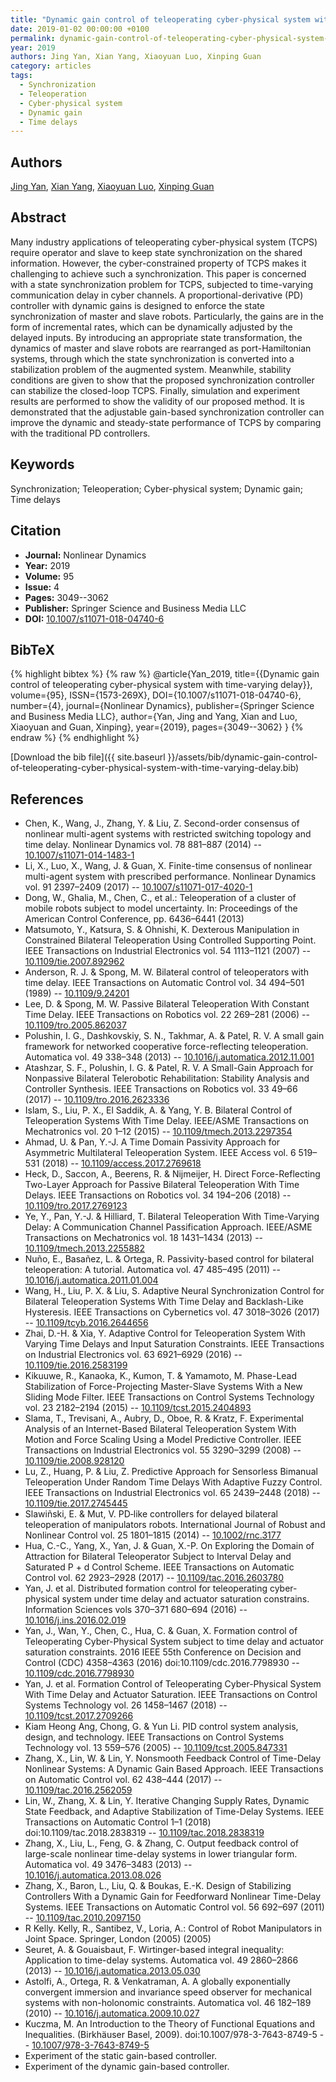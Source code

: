 ```yaml
---
title: "Dynamic gain control of teleoperating cyber-physical system with time-varying delay"
date: 2019-01-02 00:00:00 +0100
permalink: dynamic-gain-control-of-teleoperating-cyber-physical-system-with-time-varying-delay
year: 2019
authors: Jing Yan, Xian Yang, Xiaoyuan Luo, Xinping Guan
category: articles
tags:
  - Synchronization
  - Teleoperation
  - Cyber-physical system
  - Dynamic gain
  - Time delays
---
```

 
## Authors
[Jing Yan](authors/jing-yan), [Xian Yang](authors/xian-yang), [Xiaoyuan Luo](authors/xiaoyuan-luo), [Xinping Guan](authors/xinping-guan)
 
## Abstract
Many industry applications of teleoperating cyber-physical system (TCPS) require operator and slave to keep state synchronization on the shared information. However, the cyber-constrained property of TCPS makes it challenging to achieve such a synchronization. This paper is concerned with a state synchronization problem for TCPS, subjected to time-varying communication delay in cyber channels. A proportional-derivative (PD) controller with dynamic gains is designed to enforce the state synchronization of master and slave robots. Particularly, the gains are in the form of incremental rates, which can be dynamically adjusted by the delayed inputs. By introducing an appropriate state transformation, the dynamics of master and slave robots are rearranged as port-Hamiltonian systems, through which the state synchronization is converted into a stabilization problem of the augmented system. Meanwhile, stability conditions are given to show that the proposed synchronization controller can stabilize the closed-loop TCPS. Finally, simulation and experiment results are performed to show the validity of our proposed method. It is demonstrated that the adjustable gain-based synchronization controller can improve the dynamic and steady-state performance of TCPS by comparing with the traditional PD controllers.
 
## Keywords
Synchronization; Teleoperation; Cyber-physical system; Dynamic gain; Time delays
 
## Citation
- **Journal:** Nonlinear Dynamics
- **Year:** 2019
- **Volume:** 95
- **Issue:** 4
- **Pages:** 3049--3062
- **Publisher:** Springer Science and Business Media LLC
- **DOI:** [10.1007/s11071-018-04740-6](https://doi.org/10.1007/s11071-018-04740-6)
 
## BibTeX
{% highlight bibtex %}
{% raw %}
@article{Yan_2019,
  title={{Dynamic gain control of teleoperating cyber-physical system with time-varying delay}},
  volume={95},
  ISSN={1573-269X},
  DOI={10.1007/s11071-018-04740-6},
  number={4},
  journal={Nonlinear Dynamics},
  publisher={Springer Science and Business Media LLC},
  author={Yan, Jing and Yang, Xian and Luo, Xiaoyuan and Guan, Xinping},
  year={2019},
  pages={3049--3062}
}
{% endraw %}
{% endhighlight %}
 
[Download the bib file]({{ site.baseurl }}/assets/bib/dynamic-gain-control-of-teleoperating-cyber-physical-system-with-time-varying-delay.bib)
 
## References
- Chen, K., Wang, J., Zhang, Y. & Liu, Z. Second-order consensus of nonlinear multi-agent systems with restricted switching topology and time delay. Nonlinear Dynamics vol. 78 881–887 (2014) -- [10.1007/s11071-014-1483-1](https://doi.org/10.1007/s11071-014-1483-1)
- Li, X., Luo, X., Wang, J. & Guan, X. Finite-time consensus of nonlinear multi-agent system with prescribed performance. Nonlinear Dynamics vol. 91 2397–2409 (2017) -- [10.1007/s11071-017-4020-1](https://doi.org/10.1007/s11071-017-4020-1)
- Dong, W., Ghalia, M., Chen, C., et al.: Teleoperation of a cluster of mobile robots subject to model uncertainty. In: Proceedings of the American Control Conference, pp. 6436–6441 (2013)
- Matsumoto, Y., Katsura, S. & Ohnishi, K. Dexterous Manipulation in Constrained Bilateral Teleoperation Using Controlled Supporting Point. IEEE Transactions on Industrial Electronics vol. 54 1113–1121 (2007) -- [10.1109/tie.2007.892962](https://doi.org/10.1109/tie.2007.892962)
- Anderson, R. J. & Spong, M. W. Bilateral control of teleoperators with time delay. IEEE Transactions on Automatic Control vol. 34 494–501 (1989) -- [10.1109/9.24201](https://doi.org/10.1109/9.24201)
- Lee, D. & Spong, M. W. Passive Bilateral Teleoperation With Constant Time Delay. IEEE Transactions on Robotics vol. 22 269–281 (2006) -- [10.1109/tro.2005.862037](https://doi.org/10.1109/tro.2005.862037)
- Polushin, I. G., Dashkovskiy, S. N., Takhmar, A. & Patel, R. V. A small gain framework for networked cooperative force-reflecting teleoperation. Automatica vol. 49 338–348 (2013) -- [10.1016/j.automatica.2012.11.001](https://doi.org/10.1016/j.automatica.2012.11.001)
- Atashzar, S. F., Polushin, I. G. & Patel, R. V. A Small-Gain Approach for Nonpassive Bilateral Telerobotic Rehabilitation: Stability Analysis and Controller Synthesis. IEEE Transactions on Robotics vol. 33 49–66 (2017) -- [10.1109/tro.2016.2623336](https://doi.org/10.1109/tro.2016.2623336)
- Islam, S., Liu, P. X., El Saddik, A. & Yang, Y. B. Bilateral Control of Teleoperation Systems With Time Delay. IEEE/ASME Transactions on Mechatronics vol. 20 1–12 (2015) -- [10.1109/tmech.2013.2297354](https://doi.org/10.1109/tmech.2013.2297354)
- Ahmad, U. & Pan, Y.-J. A Time Domain Passivity Approach for Asymmetric Multilateral Teleoperation System. IEEE Access vol. 6 519–531 (2018) -- [10.1109/access.2017.2769618](https://doi.org/10.1109/access.2017.2769618)
- Heck, D., Saccon, A., Beerens, R. & Nijmeijer, H. Direct Force-Reflecting Two-Layer Approach for Passive Bilateral Teleoperation With Time Delays. IEEE Transactions on Robotics vol. 34 194–206 (2018) -- [10.1109/tro.2017.2769123](https://doi.org/10.1109/tro.2017.2769123)
- Ye, Y., Pan, Y.-J. & Hilliard, T. Bilateral Teleoperation With Time-Varying Delay: A Communication Channel Passification Approach. IEEE/ASME Transactions on Mechatronics vol. 18 1431–1434 (2013) -- [10.1109/tmech.2013.2255882](https://doi.org/10.1109/tmech.2013.2255882)
- Nuño, E., Basañez, L. & Ortega, R. Passivity-based control for bilateral teleoperation: A tutorial. Automatica vol. 47 485–495 (2011) -- [10.1016/j.automatica.2011.01.004](https://doi.org/10.1016/j.automatica.2011.01.004)
- Wang, H., Liu, P. X. & Liu, S. Adaptive Neural Synchronization Control for Bilateral Teleoperation Systems With Time Delay and Backlash-Like Hysteresis. IEEE Transactions on Cybernetics vol. 47 3018–3026 (2017) -- [10.1109/tcyb.2016.2644656](https://doi.org/10.1109/tcyb.2016.2644656)
- Zhai, D.-H. & Xia, Y. Adaptive Control for Teleoperation System With Varying Time Delays and Input Saturation Constraints. IEEE Transactions on Industrial Electronics vol. 63 6921–6929 (2016) -- [10.1109/tie.2016.2583199](https://doi.org/10.1109/tie.2016.2583199)
- Kikuuwe, R., Kanaoka, K., Kumon, T. & Yamamoto, M. Phase-Lead Stabilization of Force-Projecting Master-Slave Systems With a New Sliding Mode Filter. IEEE Transactions on Control Systems Technology vol. 23 2182–2194 (2015) -- [10.1109/tcst.2015.2404893](https://doi.org/10.1109/tcst.2015.2404893)
- Slama, T., Trevisani, A., Aubry, D., Oboe, R. & Kratz, F. Experimental Analysis of an Internet-Based Bilateral Teleoperation System With Motion and Force Scaling Using a Model Predictive Controller. IEEE Transactions on Industrial Electronics vol. 55 3290–3299 (2008) -- [10.1109/tie.2008.928120](https://doi.org/10.1109/tie.2008.928120)
- Lu, Z., Huang, P. & Liu, Z. Predictive Approach for Sensorless Bimanual Teleoperation Under Random Time Delays With Adaptive Fuzzy Control. IEEE Transactions on Industrial Electronics vol. 65 2439–2448 (2018) -- [10.1109/tie.2017.2745445](https://doi.org/10.1109/tie.2017.2745445)
- Slawiñski, E. & Mut, V. PD‐like controllers for delayed bilateral teleoperation of manipulators robots. International Journal of Robust and Nonlinear Control vol. 25 1801–1815 (2014) -- [10.1002/rnc.3177](https://doi.org/10.1002/rnc.3177)
- Hua, C.-C., Yang, X., Yan, J. & Guan, X.-P. On Exploring the Domain of Attraction for Bilateral Teleoperator Subject to Interval Delay and Saturated P + d Control Scheme. IEEE Transactions on Automatic Control vol. 62 2923–2928 (2017) -- [10.1109/tac.2016.2603780](https://doi.org/10.1109/tac.2016.2603780)
- Yan, J. et al. Distributed formation control for teleoperating cyber-physical system under time delay and actuator saturation constrains. Information Sciences vols 370–371 680–694 (2016) -- [10.1016/j.ins.2016.02.019](https://doi.org/10.1016/j.ins.2016.02.019)
- Yan, J., Wan, Y., Chen, C., Hua, C. & Guan, X. Formation control of Teleoperating Cyber-Physical System subject to time delay and actuator saturation constraints. 2016 IEEE 55th Conference on Decision and Control (CDC) 4358–4363 (2016) doi:10.1109/cdc.2016.7798930 -- [10.1109/cdc.2016.7798930](https://doi.org/10.1109/cdc.2016.7798930)
- Yan, J. et al. Formation Control of Teleoperating Cyber-Physical System With Time Delay and Actuator Saturation. IEEE Transactions on Control Systems Technology vol. 26 1458–1467 (2018) -- [10.1109/tcst.2017.2709266](https://doi.org/10.1109/tcst.2017.2709266)
- Kiam Heong Ang, Chong, G. & Yun Li. PID control system analysis, design, and technology. IEEE Transactions on Control Systems Technology vol. 13 559–576 (2005) -- [10.1109/tcst.2005.847331](https://doi.org/10.1109/tcst.2005.847331)
- Zhang, X., Lin, W. & Lin, Y. Nonsmooth Feedback Control of Time-Delay Nonlinear Systems: A Dynamic Gain Based Approach. IEEE Transactions on Automatic Control vol. 62 438–444 (2017) -- [10.1109/tac.2016.2562059](https://doi.org/10.1109/tac.2016.2562059)
- Lin, W., Zhang, X. & Lin, Y. Iterative Changing Supply Rates, Dynamic State Feedback, and Adaptive Stabilization of Time-Delay Systems. IEEE Transactions on Automatic Control 1–1 (2018) doi:10.1109/tac.2018.2838319 -- [10.1109/tac.2018.2838319](https://doi.org/10.1109/tac.2018.2838319)
- Zhang, X., Liu, L., Feng, G. & Zhang, C. Output feedback control of large-scale nonlinear time-delay systems in lower triangular form. Automatica vol. 49 3476–3483 (2013) -- [10.1016/j.automatica.2013.08.026](https://doi.org/10.1016/j.automatica.2013.08.026)
- Zhang, X., Baron, L., Liu, Q. & Boukas, E.-K. Design of Stabilizing Controllers With a Dynamic Gain for Feedforward Nonlinear Time-Delay Systems. IEEE Transactions on Automatic Control vol. 56 692–697 (2011) -- [10.1109/tac.2010.2097150](https://doi.org/10.1109/tac.2010.2097150)
- R Kelly. Kelly, R., Santibez, V., Loria, A.: Control of Robot Manipulators in Joint Space. Springer, London (2005) (2005)
- Seuret, A. & Gouaisbaut, F. Wirtinger-based integral inequality: Application to time-delay systems. Automatica vol. 49 2860–2866 (2013) -- [10.1016/j.automatica.2013.05.030](https://doi.org/10.1016/j.automatica.2013.05.030)
- Astolfi, A., Ortega, R. & Venkatraman, A. A globally exponentially convergent immersion and invariance speed observer for mechanical systems with non-holonomic constraints. Automatica vol. 46 182–189 (2010) -- [10.1016/j.automatica.2009.10.027](https://doi.org/10.1016/j.automatica.2009.10.027)
- Kuczma, M. An Introduction to the Theory of Functional Equations and Inequalities. (Birkhäuser Basel, 2009). doi:10.1007/978-3-7643-8749-5 -- [10.1007/978-3-7643-8749-5](https://doi.org/10.1007/978-3-7643-8749-5)
- Experiment of the static gain-based controller.
- Experiment of the dynamic gain-based controller.

